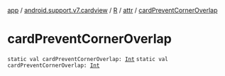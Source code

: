 [app](../../../index.md) / [android.support.v7.cardview](../../index.md) / [R](../index.md) / [attr](index.md) / [cardPreventCornerOverlap](./card-prevent-corner-overlap.md)

# cardPreventCornerOverlap

`static val cardPreventCornerOverlap: `[`Int`](https://kotlinlang.org/api/latest/jvm/stdlib/kotlin/-int/index.html)
`static val cardPreventCornerOverlap: `[`Int`](https://kotlinlang.org/api/latest/jvm/stdlib/kotlin/-int/index.html)